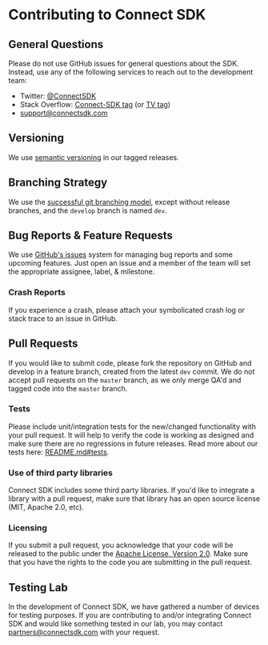 # Contributing to Connect SDK

## General Questions

Please do not use GitHub issues for general questions about the SDK. Instead, use any of the following services to reach out to the development team:

- Twitter: [@ConnectSDK](https://twitter.com/ConnectSDK)
- Stack Overflow: [Connect-SDK tag](https://stackoverflow.com/tags/connect-sdk) (or [TV tag](https://stackoverflow.com/tags/tv))
- [support@connectsdk.com](mailto:support@connectsdk.com)

## Versioning

We use [semantic versioning](http://semver.org/) in our tagged releases.

## Branching Strategy

We use the [successful git branching model](http://nvie.com/posts/a-successful-git-branching-model/), except without release branches, and the `develop` branch is named `dev`.

## Bug Reports &amp; Feature Requests

We use [GitHub's issues](https://github.com/ConnectSDK/Connect-SDK-iOS/issues) system for managing bug reports and some upcoming features. Just open an issue and a member of the team will set the appropriate assignee, label, &amp; milestone.

### Crash Reports

If you experience a crash, please attach your symbolicated crash log or stack trace to an issue in GitHub.

## Pull Requests

If you would like to submit code, please fork the repository on GitHub and develop in a feature branch, created from the latest `dev` commit. We do not accept pull requests on the `master` branch, as we only merge QA'd and tagged code into the `master` branch.

### Tests

Please include unit/integration tests for the new/changed functionality with your pull request. It will help to verify the code is working as designed and make sure there are no regressions in future releases. Read more about our tests here: [README.md#tests](https://github.com/ConnectSDK/Connect-SDK-iOS/blob/dev/README.md#tests).

### Use of third party libraries

Connect SDK includes some third party libraries. If you'd like to integrate a library with a pull request, make sure that library has an open source license (MIT, Apache 2.0, etc).

### Licensing

If you submit a pull request, you acknowledge that your code will be released to the public under the [Apache License, Version 2.0](http://www.apache.org/licenses/LICENSE-2.0.html). Make sure that you have the rights to the code you are submitting in the pull request.

## Testing Lab

In the development of Connect SDK, we have gathered a number of devices for testing purposes. If you are contributing to and/or integrating Connect SDK and would like something tested in our lab, you may contact [partners@connectsdk.com](mailto:partners@connectsdk.com) with your request.
